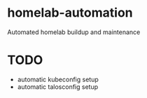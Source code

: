 # homelab-automation
Automated homelab buildup and maintenance





# TODO
- automatic kubeconfig setup
- automatic talosconfig setup
